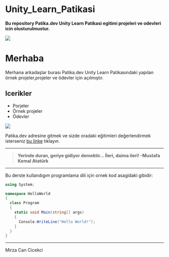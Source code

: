 # Unity_Learn_Patikasi
**Bu repository Patika.dev Unity Learn Patikasi egitimi projeleri ve odevleri icin olusturulmustur.**

![](https://uploads-ssl.webflow.com/6097e0eca1e87557da031fef/609859a191abe5d64b17fed3_Patika%20logo.png)

# Merhaba
Merhana arkadaşlar burası Patika.dev Unity Learn Patikasındaki yapılan örnek projeler,projeler ve ödevler için açılmıştır. 

## Icerikler
- Porjeler
- Örnek projeler
- Ödevler

![](https://images.ctfassets.net/23aumh6u8s0i/1IKVNqiLhNURzZXp652sEu/4379cfba19f0e19873af6074d3017f70/csharp)


Patika.dev adresine gitmek ve sizde oradaki eğitimleri değerlendirmek isterseniz [bu linke](https://www.patika.dev/) tıklayın.

---

>**Yerinde duran, geriye gidiyor demektir… İleri, daima ileri! -Mustafa Kemal Atatürk**

---

Bu derste kullandıgım programlama dili için ornek kod asagidaki gibidir:

```c#
using System;

namespace HelloWorld
{
  class Program
  {
    static void Main(string[] args)
    {
      Console.WriteLine("Hello World!");    
    }
  }
}

```

---

Mirza Can Cicekci

